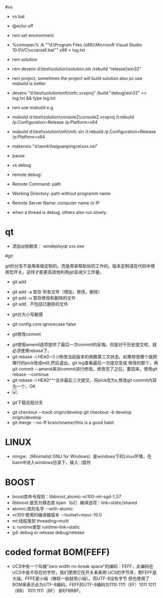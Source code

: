 #vs
* vs bat
 * @echo off
 * rem set environment
 * %comspec% /k ""d:\Program Files (x86)\Microsoft Visual Studio 10.0\VC\vcvarsall.bat"" x86 > log.txt
 * rem solution
 * rem devenv d:\test\solution\solution.sln /rebuild "release|win32"
 * rem project, sometimes the project will build solution also,so use msbuild is better
 * devenv "d:\test\solution\mfc\mfc.vcxproj" /build "debug|win32" >> log.txt && type log.txt
 * rem use msbuild e.g.
 * msbuild d:\test\solution\console2\console2.vcxproj /t:rebuild /p:Configuration=Release /p:Platform=x64
 * msbuild d:\test\solution\mfc\mfc.sln /t:rebuild /p:Configuration=Release /p:Platform=x64
 * makensis "d:\work\haiguanpingce\xxx.nsi"
 * pause

* vs debug
 * remote debug:  
 * Remote Command: path
 * Working Directory: path without programm name
 * Remote Server Name: computer name or IP
 * when a thread is debug, others also run slowly.

# qt
* 添加qt依赖库： windeployqt xxx.exe

#git

git的分支不是用来做定制的。而是用来帮助协同工作的。版本定制请在代码中使用宏开关。这样才能更高效地利用git且减少工作量。
* git add
 - git add -a 暂存 所有文件（增加，修改，删除）
 - git add -u 暂存修改和删除的文件
 - git add . 不包括已删除的文件

* git对大小写敏感
 - git config core.ignorecase false

* git修改commit
 - git使用amend选项提供了最后一次commit的反悔。但是对于历史提交呢，就必须使用rebase了。
 - git rebase -i HEAD~3 //修改当前版本的倒数第三次状态。如果修改哪个就把哪行的pick改成edit,然后退出。git log查看最后一次提交变成   修改的那个，再git commit --amend来对commit进行修改。修改完了之后，要回来，使用git rebase --continue
 - git rebase -i HEAD^^^合并最后三次提交，将pick改为s,修改git commit内容为一个，OK
 - ![](https://github.com/atlantiswang/picture/blob/master/rebase.png)

* git下载远程分支
 - git checkout --track origin/develop   git checkout -b develop origin/develop
 - git merge --no-ff branchname//this is a good habit
 
# LINUX
- mingw:（Minimalist GNU for Windows）是windows下的Linux环境，在bash中进入windows目录下，输入: /盘符

# BOOST
- boost库命令规则：libboost_atomic-vc100-mt-sgd-1_57
 - libboost:是否为静态库 bjam（b2）编译选项：link=static/shared
 - atomic:库的名字  --with-atomic
 - vc100:使用的编译器版本  --toolset=msvc-10.0
 - mt:线程类型 threading=multi
 - s: runtime类型 runtime-link=static
 - gd: debug or release debug/release

# coded format BOM(FEFF)
- UCS中有一个叫做"zero width no-break space"的编码：FEFF，此编码在UCS中是不存在的字符，我们使用它在开关来表明
UCS的字节序，帮FEFF是大端，FFFE是小端（微软一般就用小端）。而UTF-8没有字节
但也使用了BOM来表示此为UTF-8编码。FEFF的UTF-8编码为1110 1111（EF）1011 1011（BB） 1011 1111（BF）
即EFBBBF。

